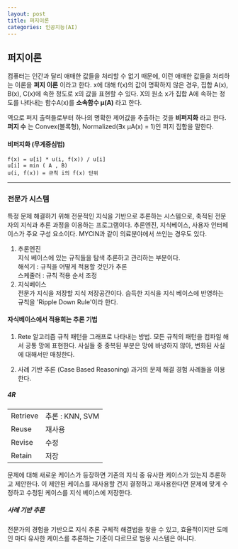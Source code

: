```yaml
---
layout: post
title: 퍼지이론
categories: 인공지능(AI)
---
```

## 퍼지이론
컴퓨터는 인간과 달리 애매한 값들을 처리할 수 없기 때문에, 이런 애매한 값들을  처리하는 이론을 **퍼지 이론** 이라고 한다.
x에 대해 f(x)의 값이 명확하지 않은 경우, 집합 A(x), B(x), C(x)에 속한 정도로 x의 값을 표현할 수 있다.
X의 원소 x가 집합 A에 속하는 정도를 나타내는 함수A(x)를 **소속함수 μ(A)** 라고 한다.  

역으로 퍼지 출력들로부터 하나의 명확한 제어값을 추출하는 것을 **비퍼지화** 라고 한다.
**퍼지 수** 는 Convex(볼록형), Normalized(∃x μA(x) = 1)인 퍼지 집합을 말한다.

#### 비퍼지화 (무게중심법)
```
f(x) = u[i] * u(i, f(x)) / u[i]
u[i] = min ( A , B)
u(i, f(x)) = 규칙 i의 f(x) 단위
```
---
### 전문가 시스템
특정 문제 해결하기 위해 전문적인 지식을 기반으로 추론하는 시스템으로, 축적된 전문자의 지식과 추론 과정을 이용하는 프로그램이다. 추론엔진, 지식베이스, 사용자 인터페이스가 주요 구성 요소이다. MYCIN과 같이 의료분야에서 쓰인는 경우도 있다.
1. 추론엔진 <br>
 지식 베이스에 있는 규칙들을 탐색 추론하고 관리하는 부분이다. <br>
 해석기 : 규칙을 어떻게 적용할 것인가 추론 <br>
 스케줄러 : 규칙 적용 순서 조정
2. 지식베이스 <br>
 전문가 지식을 저장할 지식 저장공간이다. 습득한 지식을 지식 베이스에 반영하는 규칙을 'Ripple Down Rule'이라 한다.

#### 자식베이스에서 적용회는 추론 기법
 1. Rete 알고리즘
 규칙 패턴을 그래프로 나타내는 방법. 모든 규칙의 패턴을 컴파일 해서 공통 망에 표현한다. 사실들 중 중복된 부분은 망에 바녕하지 않아, 변화된 사실에 대해서만 매칭한다.

 2. 사례 기반 추론 (Case Based Reasoning)
 과거의 문제 해결 경험 사례들을 이용한다.
##### 4R
<table>
<tr><td>Retrieve</td> <td>추론 : KNN, SVM</td></tr>
<tr><td>Reuse</td><td>재사용</td></tr>
<tr><td>Revise</td><td>수정</td></tr>
<tr><td>Retain</td><td>저장</td></tr>
</table>

문제에 대해 새로운 케이스가 등장하면 기존의 지식 중 유사한 케이스가 있는지 추론하고 제안한다. 이 제안된 케이스를 재사용할 건지 결정하고 재사용한다면 문제에 맞게 수정하고 수정된 케이스를 지식 베이스에 저장한다.

##### 사례 기반 추론
전문가의 경험을 기반으로 지식 추론 구체적 해결법을 찾을 수 있고, 효율적이지만 도메인 마다 유사한 케이스를 추론하는 기준이 다르므로 범용 시스템은 아니다.
